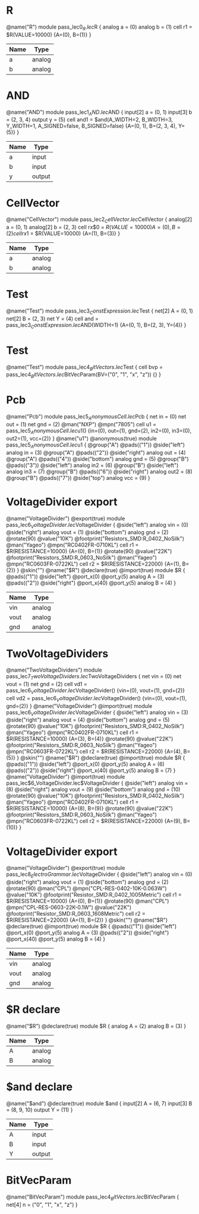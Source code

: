 # R  
@name("R")
module pass_lec$0_R.lec$R {
  analog a = (0)
  analog b = (1)
  cell r1 = $R(VALUE=10000) {A=(0), B=(1)}
}

Name | Type
---- | ----
a | analog
b | analog
# AND  
@name("AND")
module pass_lec$1_AND.lec$AND {
  input[2] a = (0, 1)
  input[3] b = (2, 3, 4)
  output y = (5)
  cell and1 = $and(A_WIDTH=2, B_WIDTH=3, Y_WIDTH=1, A_SIGNED=false, B_SIGNED=false) {A=(0, 1), B=(2, 3, 4), Y=(5)}
}

Name | Type
---- | ----
a | input
b | input
y | output
# CellVector  
@name("CellVector")
module pass_lec$2_CellVector.lec$CellVector {
  analog[2] a = (0, 1)
  analog[2] b = (2, 3)
  cell rx$0 = $R(VALUE=10000) {A=(0), B=(2)}
  cell rx$1 = $R(VALUE=10000) {A=(1), B=(3)}
}

Name | Type
---- | ----
a | analog
b | analog
# Test  
@name("Test")
module pass_lec$3_ConstExpression.lec$Test {
  net[2] A = (0, 1)
  net[2] B = (2, 3)
  net Y = (4)
  cell and = pass_lec$3_ConstExpression.lec$AND(WIDTH=1) {A=(0, 1), B=(2, 3), Y=(4)}
}

# Test  
@name("Test")
module pass_lec$4_BitVectors.lec$Test {
  cell bvp = pass_lec$4_BitVectors.lec$BitVecParam(BV=("0", "1", "x", "z")) {}
}

# Pcb  
@name("Pcb")
module pass_lec$5_AnonymousCell.lec$Pcb {
  net in = (0)
  net out = (1)
  net gnd = (2)
  @man("NXP")
  @mpn("7805")
  cell u1 = pass_lec$5_AnonymousCell.lec$u1() {in=(0), out=(1), gnd=(2), in2=(0), in3=(0), out2=(1), vcc=(2)}
}
@name("u1")
@anonymous(true)
module pass_lec$5_AnonymousCell.lec$u1 {
  @group("A")
  @pads(("1"))
  @side("left")
  analog in = (3)
  @group("A")
  @pads(("2"))
  @side("right")
  analog out = (4)
  @group("A")
  @pads(("4"))
  @side("bottom")
  analog gnd = (5)
  @group("B")
  @pads(("3"))
  @side("left")
  analog in2 = (6)
  @group("B")
  @side("left")
  analog in3 = (7)
  @group("B")
  @pads(("6"))
  @side("right")
  analog out2 = (8)
  @group("B")
  @pads(("7"))
  @side("top")
  analog vcc = (9)
}

# VoltageDivider <span class="tag export">export</span> 
@name("VoltageDivider")
@export(true)
module pass_lec$6_VoltageDivider.lec$VoltageDivider {
  @side("left")
  analog vin = (0)
  @side("right")
  analog vout = (1)
  @side("bottom")
  analog gnd = (2)
  @rotate(90)
  @value("10K")
  @footprint("Resistors_SMD:R_0402_NoSilk")
  @man("Yageo")
  @mpn("RC0402FR-0710KL")
  cell r1 = $R(RESISTANCE=10000) {A=(0), B=(1)}
  @rotate(90)
  @value("22K")
  @footprint("Resistors_SMD:R_0603_NoSilk")
  @man("Yageo")
  @mpn("RC0603FR-0722KL")
  cell r2 = $R(RESISTANCE=22000) {A=(1), B=(2)}
}
@skin("<g><rect width="40" height="10"></rect></g>")
@name("$R")
@declare(true)
@import(true)
module $R {
  @pads(("1"))
  @side("left")
  @port_x(0)
  @port_y(5)
  analog A = (3)
  @pads(("2"))
  @side("right")
  @port_x(40)
  @port_y(5)
  analog B = (4)
}

Name | Type
---- | ----
vin | analog
vout | analog
gnd | analog
# TwoVoltageDividers  
@name("TwoVoltageDividers")
module pass_lec$7_TwoVoltageDividers.lec$TwoVoltageDividers {
  net vin = (0)
  net vout = (1)
  net gnd = (2)
  cell vd1 = pass_lec$6_VoltageDivider.lec$VoltageDivider() {vin=(0), vout=(1), gnd=(2)}
  cell vd2 = pass_lec$6_VoltageDivider.lec$VoltageDivider() {vin=(0), vout=(1), gnd=(2)}
}
@name("VoltageDivider")
@import(true)
module pass_lec$6_VoltageDivider.lec$VoltageDivider {
  @side("left")
  analog vin = (3)
  @side("right")
  analog vout = (4)
  @side("bottom")
  analog gnd = (5)
  @rotate(90)
  @value("10K")
  @footprint("Resistors_SMD:R_0402_NoSilk")
  @man("Yageo")
  @mpn("RC0402FR-0710KL")
  cell r1 = $R(RESISTANCE=10000) {A=(3), B=(4)}
  @rotate(90)
  @value("22K")
  @footprint("Resistors_SMD:R_0603_NoSilk")
  @man("Yageo")
  @mpn("RC0603FR-0722KL")
  cell r2 = $R(RESISTANCE=22000) {A=(4), B=(5)}
}
@skin("<g><rect width="40" height="10"></rect></g>")
@name("$R")
@declare(true)
@import(true)
module $R {
  @pads(("1"))
  @side("left")
  @port_x(0)
  @port_y(5)
  analog A = (6)
  @pads(("2"))
  @side("right")
  @port_x(40)
  @port_y(5)
  analog B = (7)
}
@name("VoltageDivider")
@import(true)
module pass_lec$6_VoltageDivider.lec$VoltageDivider {
  @side("left")
  analog vin = (8)
  @side("right")
  analog vout = (9)
  @side("bottom")
  analog gnd = (10)
  @rotate(90)
  @value("10K")
  @footprint("Resistors_SMD:R_0402_NoSilk")
  @man("Yageo")
  @mpn("RC0402FR-0710KL")
  cell r1 = $R(RESISTANCE=10000) {A=(8), B=(9)}
  @rotate(90)
  @value("22K")
  @footprint("Resistors_SMD:R_0603_NoSilk")
  @man("Yageo")
  @mpn("RC0603FR-0722KL")
  cell r2 = $R(RESISTANCE=22000) {A=(9), B=(10)}
}

# VoltageDivider <span class="tag export">export</span> 
@name("VoltageDivider")
@export(true)
module pass_lec$8_ElectroGrammar.lec$VoltageDivider {
  @side("left")
  analog vin = (0)
  @side("right")
  analog vout = (1)
  @side("bottom")
  analog gnd = (2)
  @rotate(90)
  @man("CPL")
  @mpn("CPL-RES-0402-10K-0.063W")
  @value("10K")
  @footprint("Resistor_SMD:R_0402_1005Metric")
  cell r1 = $R(RESISTANCE=10000) {A=(0), B=(1)}
  @rotate(90)
  @man("CPL")
  @mpn("CPL-RES-0603-22K-0.1W")
  @value("22K")
  @footprint("Resistor_SMD:R_0603_1608Metric")
  cell r2 = $R(RESISTANCE=22000) {A=(1), B=(2)}
}
@skin("<g><rect width="40" height="10"></rect></g>")
@name("$R")
@declare(true)
@import(true)
module $R {
  @pads(("1"))
  @side("left")
  @port_x(0)
  @port_y(5)
  analog A = (3)
  @pads(("2"))
  @side("right")
  @port_x(40)
  @port_y(5)
  analog B = (4)
}

Name | Type
---- | ----
vin | analog
vout | analog
gnd | analog
# $R  <span class="tag declare">declare</span>
@name("$R")
@declare(true)
module $R {
  analog A = (2)
  analog B = (3)
}

Name | Type
---- | ----
A | analog
B | analog
# $and  <span class="tag declare">declare</span>
@name("$and")
@declare(true)
module $and {
  input[2] A = (6, 7)
  input[3] B = (8, 9, 10)
  output Y = (11)
}

Name | Type
---- | ----
A | input
B | input
Y | output
# BitVecParam  
@name("BitVecParam")
module pass_lec$4_BitVectors.lec$BitVecParam {
  net[4] n = ("0", "1", "x", "z")
}

